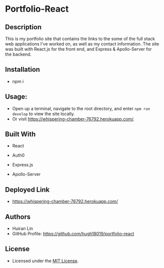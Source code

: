 # Portfolio-React

## Description

This is my portfolio site that contains the links to the some of the full stack web applications I've worked on, as well as my contact information. The site was built with React.js for the front end, and Express & Apollo-Server for the backend.

## Installation

- npm i

## Usage:

- Open up a terminal, navigate to the root directory, and enter `npm run develop` to view the site locally.
- Or visit https://whispering-chamber-76792.herokuapp.com/.

## Built With

- React

- Auth0

- Express.js

- Apollo-Server

## Deployed Link

- https://whispering-chamber-76792.herokuapp.com/

## Authors

- Huiran Lin
- GitHub Profile: https://github.com/hugh18019/portfolio-react

## License

- Licensed under the [MIT License](LICENSE).

